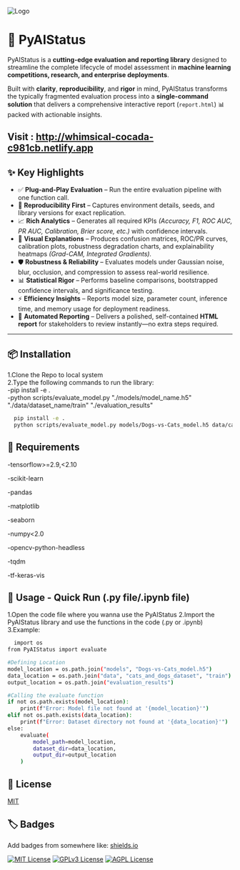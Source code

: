 ![Logo](<https://busy-gray-uvq0w3r0fh.edgeone.app/PyAS-icon%20(5).png>)

# 🚀 PyAIStatus

PyAIStatus is a **cutting-edge evaluation and reporting library** designed to streamline the complete lifecycle of model assessment in **machine learning competitions, research, and enterprise deployments**.

Built with **clarity**, **reproducibility**, and **rigor** in mind, PyAIStatus transforms the typically fragmented evaluation process into a **single-command solution** that delivers a comprehensive interactive report (`report.html`) 📊 packed with actionable insights.

## Visit : http://whimsical-cocada-c981cb.netlify.app

## ✨ Key Highlights

- ✅ **Plug-and-Play Evaluation** – Run the entire evaluation pipeline with one function call.
- 🔁 **Reproducibility First** – Captures environment details, seeds, and library versions for exact replication.
- 📈 **Rich Analytics** – Generates all required KPIs _(Accuracy, F1, ROC AUC, PR AUC, Calibration, Brier score, etc.)_ with confidence intervals.
- 🎨 **Visual Explanations** – Produces confusion matrices, ROC/PR curves, calibration plots, robustness degradation charts, and explainability heatmaps _(Grad-CAM, Integrated Gradients)._
- 🛡 **Robustness & Reliability** – Evaluates models under Gaussian noise, blur, occlusion, and compression to assess real-world resilience.
- 📊 **Statistical Rigor** – Performs baseline comparisons, bootstrapped confidence intervals, and significance testing.
- ⚡ **Efficiency Insights** – Reports model size, parameter count, inference time, and memory usage for deployment readiness.
- 📑 **Automated Reporting** – Delivers a polished, self-contained **HTML report** for stakeholders to review instantly—no extra steps required.

---

## 📦 Installation

1.Clone the Repo to local system  
2.Type the following commands to run the library:  
 -pip install -e .  
 -python scripts/evaluate_model.py "./models/model_name.h5" "./data/dataset_name/train" "./evaluation_results"

```bash
  pip install -e .
  python scripts/evaluate_model.py models/Dogs-vs-Cats_model.h5 data/cats_and_dogs_dataset/train evaluation_results
```

## 📝 Requirements

-tensorflow>=2.9,<2.10

-scikit-learn

-pandas

-matplotlib

-seaborn

-numpy<2.0

-opencv-python-headless

-tqdm

-tf-keras-vis

## 🚀 Usage - Quick Run (.py file/.ipynb file)

1.Open the code file where you wanna use the PyAIStatus
2.Import the PyAIStatus library and use the functions in the code (.py or .ipynb)
3.Example:

```bash
  import os
from PyAIStatus import evaluate

#Defining Location
model_location = os.path.join("models", "Dogs-vs-Cats_model.h5")
data_location = os.path.join("data", "cats_and_dogs_dataset", "train")
output_location = os.path.join("evaluation_results")

#Calling the evaluate function
if not os.path.exists(model_location):
    print(f"Error: Model file not found at '{model_location}'")
elif not os.path.exists(data_location):
    print(f"Error: Dataset directory not found at '{data_location}'")
else:
    evaluate(
        model_path=model_location,
        dataset_dir=data_location,
        output_dir=output_location
    )
```

## 📜 License

[MIT](https://choosealicense.com/licenses/mit/)

## 🏷️ Badges

Add badges from somewhere like: [shields.io](https://shields.io/)

[![MIT License](https://img.shields.io/badge/License-MIT-green.svg)](https://choosealicense.com/licenses/mit/)
[![GPLv3 License](https://img.shields.io/badge/License-GPL%20v3-yellow.svg)](https://opensource.org/licenses/)
[![AGPL License](https://img.shields.io/badge/license-AGPL-blue.svg)](http://www.gnu.org/licenses/agpl-3.0)
